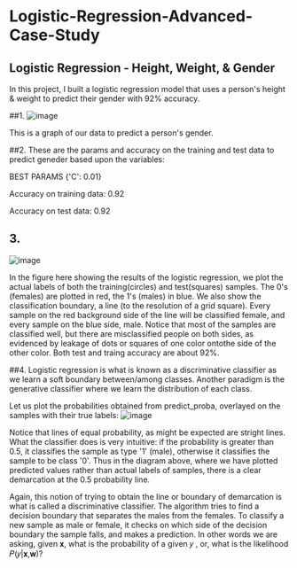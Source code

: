 # Logistic-Regression-Advanced-Case-Study

## Logistic Regression - Height, Weight, & Gender

In this project, I built a logistic regression model that uses a person's height & weight to predict their gender with 92% accuracy.

##1.
![image](https://user-images.githubusercontent.com/86930309/220212123-c53a6e19-f0c7-4ca2-9884-2db462c4d2d6.png)

This is a graph of our data to predict a person's gender.

##2. These are the params and accuracy on the training and test data to predict geneder based upon the variables:

BEST PARAMS {'C': 0.01}

Accuracy on training data: 0.92

Accuracy on test data:     0.92

## 3.
![image](https://user-images.githubusercontent.com/86930309/220212458-a27e266e-c7ae-4112-9edc-cbe205d0b84e.png)

In the figure here showing the results of the logistic regression, we plot the actual labels of both the training(circles) and test(squares) samples. The 0's (females) are plotted in red, the 1's (males) in blue. We also show the classification boundary, a line (to the resolution of a grid square). Every sample on the red background side of the line will be classified female, and every sample on the blue side, male. Notice that most of the samples are classified well, but there are misclassified people on both sides, as evidenced by leakage of dots or squares of one color ontothe side of the other color. Both test and traing accuracy are about 92%.


##4.
Logistic regression is what is known as a discriminative classifier as we learn a soft boundary between/among classes. Another paradigm is the generative classifier where we learn the distribution of each class.

Let us plot the probabilities obtained from predict_proba, overlayed on the samples with their true labels:
![image](https://user-images.githubusercontent.com/86930309/220212632-c00cf31a-c573-428b-a7e4-1bdf9800884f.png)

Notice that lines of equal probability, as might be expected are stright lines. What the classifier does is very intuitive: if the probability is greater than 0.5, it classifies the sample as type '1' (male), otherwise it classifies the sample to be class '0'. Thus in the diagram above, where we have plotted predicted values rather than actual labels of samples, there is a clear demarcation at the 0.5 probability line.

Again, this notion of trying to obtain the line or boundary of demarcation is what is called a discriminative classifier. The algorithm tries to find a decision boundary that separates the males from the females. To classify a new sample as male or female, it checks on which side of the decision boundary the sample falls, and makes a prediction. In other words we are asking, given 𝐱, what is the probability of a given 𝑦 , or, what is the likelihood  𝑃(𝑦|𝐱,𝐰)?
